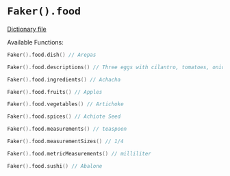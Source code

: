 # `Faker().food`

[Dictionary file](../src/main/resources/locales/en/food.yml)

Available Functions:  
```kotlin
Faker().food.dish() // Arepas

Faker().food.descriptions() // Three eggs with cilantro, tomatoes, onions, avocados and melted Emmental cheese. With a side of roasted potatoes, and your choice of toast or croissant.

Faker().food.ingredients() // Achacha

Faker().food.fruits() // Apples

Faker().food.vegetables() // Artichoke

Faker().food.spices() // Achiote Seed

Faker().food.measurements() // teaspoon

Faker().food.measurementSizes() // 1/4

Faker().food.metricMeasurements() // milliliter

Faker().food.sushi() // Abalone
```
